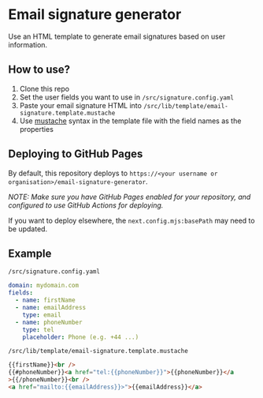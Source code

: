 # Email signature generator

Use an HTML template to generate email signatures based on user information.

## How to use?

1. Clone this repo
2. Set the user fields you want to use in `/src/signature.config.yaml`
3. Paste your email signature HTML into `/src/lib/template/email-signature.template.mustache`
4. Use [mustache](https://mustache.github.io/) syntax in the template file with the field names as the properties

## Deploying to GitHub Pages

By default, this repository deploys to `https://<your username or organisation>/email-signature-generator`.

_NOTE: Make sure you have GitHub Pages enabled for your repository, and configured to use GitHub Actions for deploying._

If you want to deploy elsewhere, the `next.config.mjs:basePath` may need to be updated.

## Example

`/src/signature.config.yaml`

```yaml
domain: mydomain.com
fields:
  - name: firstName
  - name: emailAddress
    type: email
  - name: phoneNumber
    type: tel
    placeholder: Phone (e.g. +44 ...)
```

`/src/lib/template/email-signature.template.mustache`

```html
{{firstName}}<br />
{{#phoneNumber}}<a href="tel:{{phoneNumber}}">{{phoneNumber}}</a
>{{/phoneNumber}}<br />
<a href="mailto:{{emailAddress}}>">{{emailAddress}}</a>
```
